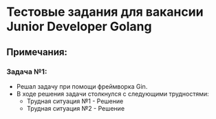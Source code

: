 # Тестовые задания для вакансии Junior Developer Golang
## Примечания:
### Задача №1:
- Решал задачу при помощи фреймворка Gin.
- В ходе решения задачи столкнулся с следующими трудностями:
  - Трудная ситуация №1 - Решение
  - Трудная ситуация №2 - Решение
